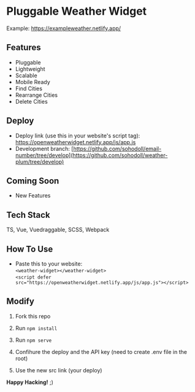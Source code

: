 # Pluggable Weather Widget

Example: https://exampleweather.netlify.app/

## Features

- Pluggable
- Lightweight
- Scalable
- Mobile Ready
- Find Cities
- Rearrange Cities
- Delete Cities

## Deploy

- Deploy link (use this in your website's script tag): https://openweatherwidget.netlify.app/js/app.js
- Development branch: [https://github.com/sohodoll/email-number/tree/develop](https://github.com/sohodoll/weather-plum/tree/develop)

## Coming Soon

- New Features

## Tech Stack

TS, Vue, Vuedraggable, SCSS, Webpack

## How To Use

- Paste this to your website:\
  `<weather-widget></weather-widget>`\
  `<script defer src="https://openweatherwidget.netlify.app/js/app.js"></script>`
    
## Modify

1. Fork this repo
   
2. Run `npm install`
   
3. Run `npm serve`

4. Confihure the deploy and the API key (need to create .env file in the root)

5. Use the new src link (your deploy)

**Happy Hacking!** ;)
